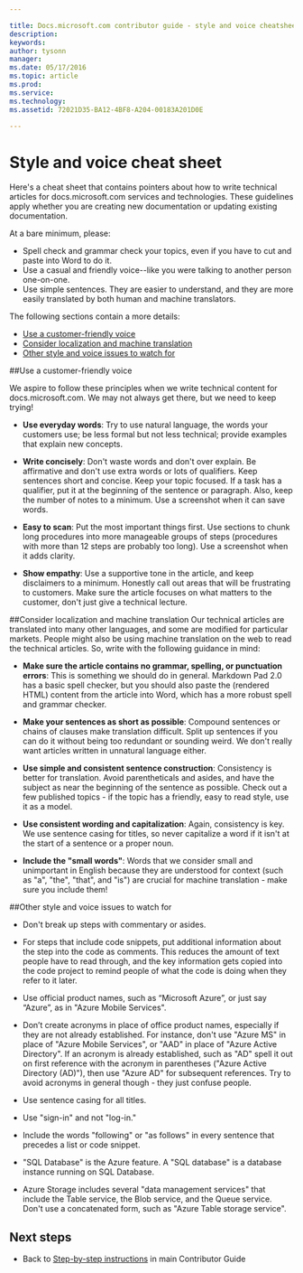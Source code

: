 ```yaml
---

title: Docs.microsoft.com contributor guide - style and voice cheatsheet
description:
keywords:
author: tysonn
manager: 
ms.date: 05/17/2016
ms.topic: article
ms.prod:
ms.service: 
ms.technology:
ms.assetid: 72021D35-BA12-4BF8-A204-00183A201D0E

---
```


# Style and voice cheat sheet

Here's a cheat sheet that contains pointers about how to write technical articles for docs.microsoft.com services and technologies. These guidelines apply whether you are creating new documentation or updating existing documentation.

At a bare minimum, please:

- Spell check and grammar check your topics, even if you have to cut and paste into Word to do it.
- Use a casual and friendly voice--like you were talking to another person one-on-one.
- Use simple sentences. They are easier to understand, and they are more easily translated by both human and machine translators.

The following sections contain a more details:

+ [Use a customer-friendly voice]
+ [Consider localization and machine translation]
+ [Other style and voice issues to watch for]


##Use a customer-friendly voice

We aspire to follow these principles when we write technical content for docs.microsoft.com. We may not always get there, but we need to keep trying!

- **Use everyday words**: Try to use natural language, the words your customers use; be less formal but not less technical; provide examples that explain new concepts.

- **Write concisely**: Don't waste words and don't over explain. Be affirmative and don't use extra words or lots of qualifiers. Keep sentences short and concise. Keep your topic focused. If a task has a qualifier, put it at the beginning of the sentence or paragraph. Also, keep the number of notes to a minimum. Use a screenshot when it can save words.

- **Easy to scan**: Put the most important things first. Use sections to chunk long procedures into more manageable groups of steps (procedures with more than 12 steps are probably too long). Use a screenshot when it adds clarity.

- **Show empathy**: Use a supportive tone in the article, and keep disclaimers to a minimum. Honestly call out areas that will be frustrating to customers. Make sure the article focuses on what matters to the customer, don't just give a technical lecture.

##Consider localization and machine translation
Our technical articles are translated into many other languages, and some are modified for particular markets. People might also be using machine translation on the web to read the technical articles. So, write with the following guidance in mind:

- **Make sure the article contains no grammar, spelling, or punctuation errors**: This is something we should do in general. Markdown Pad 2.0 has a basic spell checker, but you should also paste the (rendered HTML) content from the article into Word, which has a more robust spell and grammar checker.

- **Make your sentences as short as possible**: Compound sentences or chains of clauses  make translation difficult. Split up sentences if you can do it without being too redundant or sounding weird. We don't really want articles written in unnatural language either.

- **Use simple and consistent sentence construction**: Consistency is better for translation. Avoid parentheticals and asides, and have the subject as near the beginning of the sentence as possible. Check out a few published topics - if the topic has a friendly, easy to read style, use it as a model.

- **Use consistent wording and capitalization**: Again, consistency is key. We use sentence casing for titles, so never capitalize a word if it isn't at the start of a sentence or a proper noun.

- **Include the "small words"**: Words that we consider small and unimportant in English because they are understood for context (such as "a", "the", "that", and "is") are crucial for machine translation - make sure you include them!

##Other style and voice issues to watch for

- Don't break up steps with commentary or asides.

- For steps that include code snippets, put additional information about the step into the code as comments. This reduces the amount of text people have to read through, and the key information gets copied into the code project to remind people of what the code is doing when they refer to it later.

- Use official product names, such as “Microsoft Azure”, or just say “Azure”, as in "Azure Mobile Services".

- Don’t create acronyms in place of office product names, especially if they are not already established. For instance, don't use "Azure MS" in place of "Azure Mobile Services", or "AAD" in place of "Azure Active Directory". If an acronym is already established, such as "AD" spell it out on first reference with the acronym in parentheses ("Azure Active Directory (AD)"), then use "Azure AD" for subsequent references. Try to avoid acronyms in general though - they just confuse people.

- Use sentence casing for all titles.

- Use "sign-in" and not "log-in."

- Include the words "following" or "as follows" in every sentence that precedes a list or code snippet.

- "SQL Database" is the Azure feature. A "SQL database" is a database instance running on SQL Database.

- Azure Storage includes several "data management services" that include the Table service, the Blob service, and the Queue service. Don't use a concatenated form, such as "Azure Table storage service".

## Next steps

- Back to [Step-by-step instructions](../readme.md#step-by-step) in main Contributor Guide

<!--Anchors-->
[Use a customer-friendly voice]: #use-a-customer-friendly-voice
[Consider localization and machine translation]: #consider-localization-and-machine-translation
[other style and voice issues to watch for]: #other-style-and-voice-issues-to-watch-for
